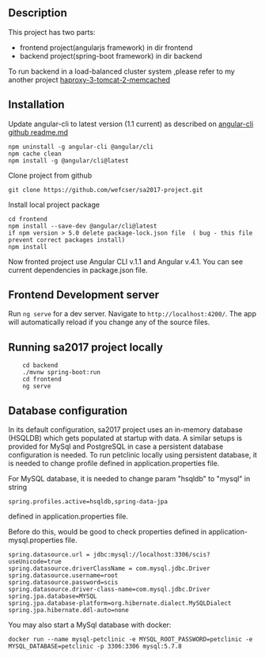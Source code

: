 ## Description
This project has two parts:
- frontend project(angularjs framework) in dir frontend
- backend project(spring-boot framework) in dir backend

To run backend in a load-balanced cluster system ,please refer to my another project [haproxy-3-tomcat-2-memcached](https://github.com/wefcser/haproxy-3-tomcat-2-memcached.git)


## Installation
Update angular-cli to latest version (1.1 current)
as described on [angular-cli github readme.md](https://github.com/angular/angular-cli#updating-angular-cli)

````
npm uninstall -g angular-cli @angular/cli
npm cache clean
npm install -g @angular/cli@latest
````
Clone project from github
````
git clone https://github.com/wefcser/sa2017-project.git
````
Install local project package
````
cd frontend
npm install --save-dev @angular/cli@latest
if npm version > 5.0 delete package-lock.json file  ( bug - this file prevent correct packages install)
npm install
````

Now fronted project use Angular CLI v.1.1 and Angular v.4.1.
You can see current dependencies in package.json file.

## Frontend Development server
Run `ng serve` for a dev server. Navigate to `http://localhost:4200/`. The app will automatically reload if you change any of the source files.

## Running sa2017 project locally
```
	cd backend
	./mvnw spring-boot:run
	cd frontend
	ng serve
```

## Database configuration

In its default configuration, sa2017 project uses an in-memory database (HSQLDB) which
gets populated at startup with data.
A similar setups is provided for MySql and PostgreSQL in case a persistent database configuration is needed.
To run petclinic locally using persistent database, it is needed to change profile defined in application.properties file.

For MySQL database, it is needed to change param "hsqldb" to "mysql" in string
```
spring.profiles.active=hsqldb,spring-data-jpa
```
 defined in application.properties file.

Before do this, would be good to check properties defined in application-mysql.properties file.

```
spring.datasource.url = jdbc:mysql://localhost:3306/scis?useUnicode=true
spring.datasource.driverClassName = com.mysql.jdbc.Driver
spring.datasource.username=root 
spring.datasource.password=scis 
spring.datasource.driver-class-name=com.mysql.jdbc.Driver 
spring.jpa.database=MYSQL 
spring.jpa.database-platform=org.hibernate.dialect.MySQLDialect
spring.jpa.hibernate.ddl-auto=none
```      

You may also start a MySql database with docker:

```
docker run --name mysql-petclinic -e MYSQL_ROOT_PASSWORD=petclinic -e MYSQL_DATABASE=petclinic -p 3306:3306 mysql:5.7.8
```




